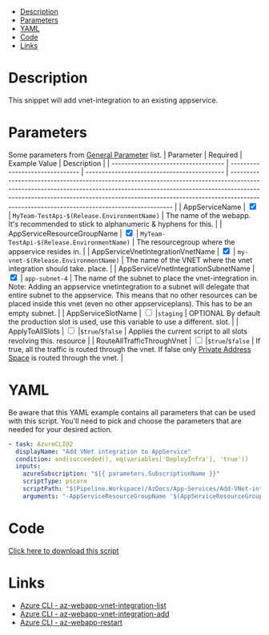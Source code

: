 - [Description](#description)
- [Parameters](#parameters)
- [YAML](#yaml)
- [Code](#code)
- [Links](#links)

# Description

This snippet will add vnet-integration to an existing appservice.

# Parameters

Some parameters from [General Parameter](/Azure/Azure-CLI-Snippets) list.
| Parameter | Required | Example Value | Description |
| ----------------------------------- | ------------------------------- | ------------------------------------------- | ------------------------------------------------------------------------------------------------------------------------------------------------------------------------------------------------------------------------------------------------------------------------------------------------------ |
| AppServiceName | <input type="checkbox" checked> | `MyTeam-TestApi-$(Release.EnvironmentName)` | The name of the webapp. It's recommended to stick to alphanumeric & hyphens for this. |
| AppServiceResourceGroupName | <input type="checkbox" checked> | `MyTeam-TestApi-$(Release.EnvironmentName)` | The resourcegroup where the appservice resides in. |
| AppServiceVnetIntegrationVnetName | <input type="checkbox" checked> | `my-vnet-$(Release.EnvironmentName)` | The name of the VNET where the vnet integration should take. place. |
| AppServiceVnetIntegrationSubnetName | <input type="checkbox" checked> | `app-subnet-4` | The name of the subnet to place the vnet-integration in. Note: Adding an appservice vnetintegration to a subnet will delegate that entire subnet to the appservice. This means that no other resources can be placed inside this vnet (even no other appserviceplans). This has to be an empty subnet. |
| AppServiceSlotName | <input type="checkbox"> |`staging` | OPTIONAL By default the production slot is used, use this variable to use a different. slot. |
| ApplyToAllSlots | <input type="checkbox"> |`$true`/`$false` | Applies the current script to all slots revolving this. resource |
| RouteAllTrafficThroughVnet | <input type="checkbox"> |`$true`/`$false` | If true, all the traffic is routed through the vnet. If false only [Private Address Space](https://datatracker.ietf.org/doc/html/rfc1918#section-3) is routed through the vnet. |

# YAML

Be aware that this YAML example contains all parameters that can be used with this script. You'll need to pick and choose the parameters that are needed for your desired action.

```yaml
- task: AzureCLI@2
  displayName: "Add VNet integration to AppService"
  condition: and(succeeded(), eq(variables['DeployInfra'], 'true'))
  inputs:
    azureSubscription: "${{ parameters.SubscriptionName }}"
    scriptType: pscore
    scriptPath: "$(Pipeline.Workspace)/AzDocs/App-Services/Add-VNet-integration-to-AppService.ps1"
    arguments: "-AppServiceResourceGroupName '$(AppServiceResourceGroupName)' -AppServiceName '$(AppServiceName)' -AppServiceVnetIntegrationVnetName '$(AppServiceVnetIntegrationVnetName)' -AppServiceVnetIntegrationSubnetName '$(AppServiceVnetIntegrationSubnetName)' -AppServiceSlotName '$(AppServiceSlotName)' -ApplyToAllSlots $(ApplyToAllSlots) -RouteAllTrafficThroughVnet $true"
```

# Code

[Click here to download this script](../../../../src/App-Services/Add-VNet-integration-to-AppService.ps1)

# Links

- [Azure CLI - az-webapp-vnet-integration-list](https://docs.microsoft.com/en-us/cli/azure/webapp/vnet-integration?view=azure-cli-latest#az-webapp-vnet-integration-list)
- [Azure CLI - az-webapp-vnet-integration-add](https://docs.microsoft.com/en-us/cli/azure/webapp/vnet-integration?view=azure-cli-latest#az-webapp-vnet-integration-add)
- [Azure CLI - az-webapp-restart](https://docs.microsoft.com/en-us/cli/azure/webapp?view=azure-cli-latest#az-webapp-restart)
